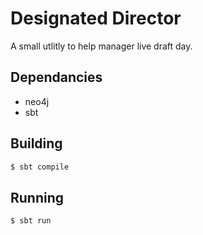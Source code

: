 # Designated Director

A small utlitly to help manager live draft day.

## Dependancies

  - neo4j
  - sbt

## Building

```bash
$ sbt compile
```

## Running

```
$ sbt run
```
